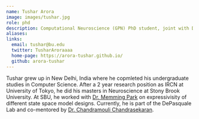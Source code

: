 ```yaml
---
name: Tushar Arora 
image: images/tushar.jpg
role: phd
description: Computational Neuroscience (GPN) PhD student, joint with Dr. Chandramouli Chandrasekaran
aliases:
links:
  email: tushar@bu.edu
  twitter: TusharAroraaaa
  home-page: https://arora-tushar.github.io/
  github: arora-tushar
---
```


Tushar grew up in New Delhi, India where he copmleted his undergraduate studies in Computer Science.
After a 2 year research position as IRCN at University of Tokyo, he did his masters in Neuroscience
at Stony Brook University. At SBU, he worked with [Dr. Memming Park](https://www.memming.com/) 
on expressivisity of different state space model designs. Currently, he is part of the DePasquale Lab
and co-mentored by [Dr. Chandramouli
Chandrasekaran](https://www.bumc.bu.edu/camed/profile/chandramouli-chandrasekaran/).
